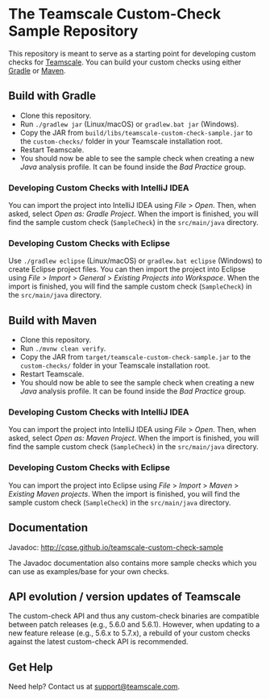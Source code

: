 # The Teamscale Custom-Check Sample Repository

This repository is meant to serve as a starting point for developing custom checks for [Teamscale](https://www.teamscale.com/).
You can build your custom checks using either [Gradle](https://gradle.org/) or [Maven](https://maven.apache.org/).

## Build with Gradle

- Clone this repository.
- Run `./gradlew jar` (Linux/macOS) or `gradlew.bat jar` (Windows).
- Copy the JAR from `build/libs/teamscale-custom-check-sample.jar` to the `custom-checks/` folder in your Teamscale installation root.
- Restart Teamscale.
- You should now be able to see the sample check when creating a new _Java_ analysis profile.
    It can be found inside the _Bad Practice_ group.

### Developing Custom Checks with IntelliJ IDEA

You can import the project into IntelliJ IDEA using _File_ > _Open_.
Then, when asked, select _Open as:_ _Gradle Project_.
When the import is finished, you will find the sample custom check (`SampleCheck`) in the `src/main/java` directory.

### Developing Custom Checks with Eclipse

Use `./gradlew eclipse` (Linux/macOS) or `gradlew.bat eclipse` (Windows) to create Eclipse project files.
You can then import the project into Eclipse using _File_ > _Import_ > _General_ > _Existing Projects into Workspace_.
When the import is finished, you will find the sample custom check (`SampleCheck`) in the `src/main/java` directory.

## Build with Maven

- Clone this repository.
- Run `./mvnw clean verify`.
- Copy the JAR from `target/teamscale-custom-check-sample.jar` to the `custom-checks/` folder in your Teamscale installation root.
- Restart Teamscale.
- You should now be able to see the sample check when creating a new _Java_ analysis profile.
   It can be found inside the _Bad Practice_ group.

### Developing Custom Checks with IntelliJ IDEA

You can import the project into IntelliJ IDEA using _File_ > _Open_.
Then, when asked, select _Open as:_ _Maven Project_.
When the import is finished, you will find the sample custom check (`SampleCheck`) in the `src/main/java` directory.

### Developing Custom Checks with Eclipse

You can import the project into Eclipse using _File_ > _Import_ > _Maven_ > _Existing Maven projects_.
When the import is finished, you will find the sample custom check (`SampleCheck`) in the `src/main/java` directory.

## Documentation

Javadoc: http://cqse.github.io/teamscale-custom-check-sample

The Javadoc documentation also contains more sample checks which you can use as examples/base for your own checks.

## API evolution / version updates of Teamscale

The custom-check API and thus any custom-check binaries are compatible between patch releases (e.g., 5.6.0 and 5.6.1).
However, when updating to a new feature release (e.g., 5.6.x to 5.7.x), a rebuild of your custom checks against the latest custom-check API is recommended.

## Get Help

Need help?
Contact us at support@teamscale.com.
